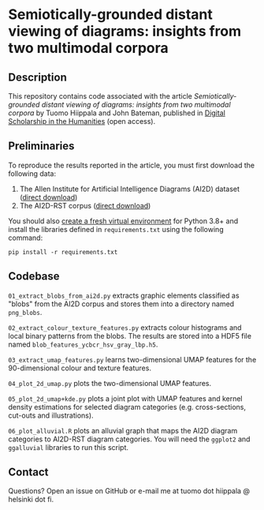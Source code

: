 # Semiotically-grounded distant viewing of diagrams: insights from two multimodal corpora

## Description

This repository contains code associated with the article *Semiotically-grounded distant viewing of diagrams: insights from two multimodal corpora* by Tuomo Hiippala and John Bateman, published in [Digital Scholarship in the Humanities](https://doi.org/10.1093/llc/fqab063) (open access).

## Preliminaries

To reproduce the results reported in the article, you must first download the following data:

 1. The Allen Institute for Artificial Intelligence Diagrams (AI2D) dataset ([direct download](http://ai2-website.s3.amazonaws.com/data/ai2d-all.zip))
 2. The AI2D-RST corpus ([direct download](https://korp.csc.fi/download/AI2D-RST/v1.1/ai2d-rst-v1-1.zip))

You should also [create a fresh virtual environment](https://docs.python.org/3/library/venv.html) for Python 3.8+ and install the libraries defined in `requirements.txt` using the following command:

`pip install -r requirements.txt`

## Codebase

`01_extract_blobs_from_ai2d.py` extracts graphic elements classified as "blobs" from the AI2D corpus and stores them into a directory named `png_blobs`.

`02_extract_colour_texture_features.py` extracts colour histograms and local binary patterns from the blobs. The results are stored into a HDF5 file named `blob_features_ycbcr_hsv_gray_lbp.h5`.

`03_extract_umap_features.py` learns two-dimensional UMAP features for the 90-dimensional colour and texture features.

`04_plot_2d_umap.py` plots the two-dimensional UMAP features.

`05_plot_2d_umap+kde.py` plots a joint plot with UMAP features and kernel density estimations for selected diagram categories (e.g. cross-sections, cut-outs and illustrations).

`06_plot_alluvial.R` plots an alluvial graph that maps the AI2D diagram categories to AI2D-RST diagram categories. You will need the `ggplot2` and `ggalluvial` libraries to run this script.

## Contact

Questions? Open an issue on GitHub or e-mail me at tuomo dot hiippala @ helsinki dot fi.
